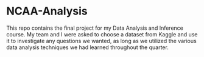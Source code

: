 # NCAA-Analysis
This repo contains the final project for my Data Analysis and Inference course. My team and I were asked to choose a dataset from Kaggle and use it to investigate any questions we wanted, as long as we utilized the various data analysis techniques we had learned throughout the quarter.
